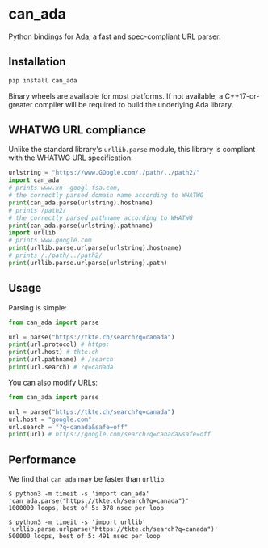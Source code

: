 # can_ada

Python bindings for [Ada][], a fast and spec-compliant URL parser.

## Installation

```bash
pip install can_ada
```

Binary wheels are available for most platforms. If not available, a
C++17-or-greater compiler will be required to build the underlying Ada library.

##  WHATWG URL compliance

Unlike the standard library's `urllib.parse` module, this library is compliant with the WHATWG URL specification.

```python
urlstring = "https://www.GOoglé.com/./path/../path2/"
import can_ada
# prints www.xn--googl-fsa.com,
# the correctly parsed domain name according to WHATWG
print(can_ada.parse(urlstring).hostname)
# prints /path2/
# the correctly parsed pathname according to WHATWG
print(can_ada.parse(urlstring).pathname)
import urllib
# prints www.googlé.com
print(urllib.parse.urlparse(urlstring).hostname)
# prints /./path/../path2/
print(urllib.parse.urlparse(urlstring).path)
```

## Usage

Parsing is simple:

```python
from can_ada import parse

url = parse("https://tkte.ch/search?q=canada")
print(url.protocol) # https:
print(url.host) # tkte.ch
print(url.pathname) # /search
print(url.search) # ?q=canada
```

You can also modify URLs:

```python
from can_ada import parse

url = parse("https://tkte.ch/search?q=canada")
url.host = "google.com"
url.search = "?q=canada&safe=off"
print(url) # https://google.com/search?q=canada&safe=off
```

## Performance

We find that `can_ada` may be faster than `urllib`:

```
$ python3 -m timeit -s 'import can_ada' 'can_ada.parse("https://tkte.ch/search?q=canada")'
1000000 loops, best of 5: 378 nsec per loop

$ python3 -m timeit -s 'import urllib' 'urllib.parse.urlparse("https://tkte.ch/search?q=canada")'
500000 loops, best of 5: 491 nsec per loop
```


[Ada]: https://ada-url.com/